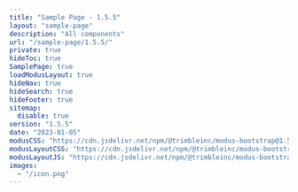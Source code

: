 ```yaml
---
title: "Sample Page - 1.5.5"
layout: "sample-page"
description: "All components"
url: "/sample-page/1.5.5/"
private: true
hideToc: true
SamplePage: true
loadModusLayout: true
hideNav: true
hideSearch: true
hideFooter: true
sitemap:
  disable: true
version: "1.5.5"
date: "2023-01-05"
modusCSS: "https://cdn.jsdelivr.net/npm/@trimbleinc/modus-bootstrap@1.5.5/dist/"
modusLayoutCSS: "https://cdn.jsdelivr.net/npm/@trimbleinc/modus-bootstrap@1.5.5/dist/modus-layout.min.css"
modusLayoutJS: "https://cdn.jsdelivr.net/npm/@trimbleinc/modus-bootstrap@1.5.5/dist/modus-layout.min.js"
images:
  - "/icon.png"
---
```


<style>
@media (prefers-color-scheme: dark) {
  .grid-item.bg-white {
    background-color: #171c1e !important;
  }
  .modus-content {
    background-color: #252a2e !important;
  }
}
</style>
